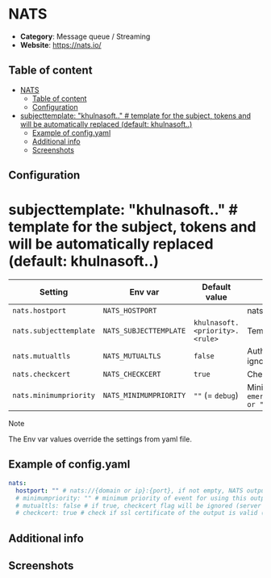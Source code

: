 # NATS

- **Category**: Message queue / Streaming
- **Website**: https://nats.io/

## Table of content

- [NATS](#nats)
  - [Table of content](#table-of-content)
  - [Configuration](#configuration)
- [subjecttemplate: "khulnasoft.." # template for the subject, tokens  and  will be automatically replaced (default: khulnasoft..)](#subjecttemplate-khulnasoft--template-for-the-subject-tokens--and--will-be-automatically-replaced-default-khulnasoft)
  - [Example of config.yaml](#example-of-configyaml)
  - [Additional info](#additional-info)
  - [Screenshots](#screenshots)

## Configuration

  # subjecttemplate: "khulnasoft.<priority>.<rule>" # template for the subject, tokens <priority> and <rule> will be automatically replaced (default: khulnasoft.<priority>.<rule>)


|        Setting         |        Env var         |       Default value       |                                                             Description                                                             |
| ---------------------- | ---------------------- | ------------------------- | ----------------------------------------------------------------------------------------------------------------------------------- |
| `nats.hostport`        | `NATS_HOSTPORT`        |                           | nats://{domain or ip}:{port}, if not empty, NATS output is **enabled**                                                              |
| `nats.subjecttemplate` | `NATS_SUBJECTTEMPLATE` | `khulnasoft.<priority>.<rule>` | Template for the subject, tokens <priority> and <rule> will be automatically replaced                                               |
| `nats.mutualtls`       | `NATS_MUTUALTLS`       | `false`                   | Authenticate to the output with TLS, if true, checkcert flag will be ignored (server cert will always be checked)                   |
| `nats.checkcert`       | `NATS_CHECKCERT`       | `true`                    | Check if ssl certificate of the output is valid                                                                                     |
| `nats.minimumpriority` | `NATS_MINIMUMPRIORITY` | `""` (= `debug`)          | Minimum priority of event for using this output, order is `emergency,alert,critical,error,warning,notice,informational,debug or ""` |

> [!NOTE]
The Env var values override the settings from yaml file.

## Example of config.yaml

```yaml
nats:
  hostport: "" # nats://{domain or ip}:{port}, if not empty, NATS output is enabled
  # minimumpriority: "" # minimum priority of event for using this output, order is emergency|alert|critical|error|warning|notice|informational|debug or "" (default)
  # mutualtls: false # if true, checkcert flag will be ignored (server cert will always be checked)
  # checkcert: true # check if ssl certificate of the output is valid (default: true)
```

## Additional info

## Screenshots
